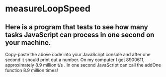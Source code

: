 # measureLoopSpeed

<h2> Here is a program that tests to see how many tasks JavaScript can process in one second on your machine. </h2>

<p>Copy-paste the above code into your JavaScript console and after one second it should print out a number. On my computer I got 8900611, approximately 8.9 million t/s . In one second JavaScript can call the addOne function 8.9 million times!</p>
